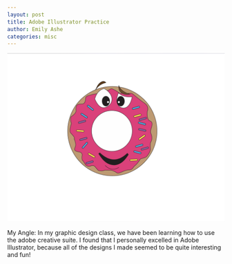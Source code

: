 ```yaml
---
layout: post
title: Adobe Illustrator Practice
author: Emily Ashe
categories: misc
---
```


![Netlify CMS Screenshot](/assets/img/uploads/donut.jpeg)

My Angle:
In my graphic design class, we have been learning how to use the adobe creative suite. I found that I personally excelled in Adobe Illustrator, because all of the designs I made seemed to be quite interesting and fun! 
